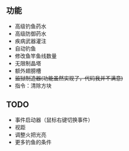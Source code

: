 ## 功能

- 高级钓鱼药水
- 高级防御药水
- 疾病武器灌注
- 自动钓鱼
- 修改鱼竿鱼线数量
- 无限制晶塔
- 额外翅膀槽
- ~~监狱制造器(功能虽然实现了，代码我并不满意)~~
- 指令：清除方块

## TODO

- 事件启动器（鼠标右键切换事件）
- 视距
- 调整火把光亮
- 更多钓鱼的条件
